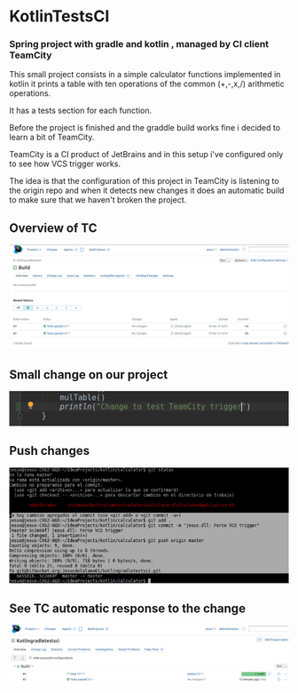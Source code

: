 # KotlinTestsCI
### Spring project with gradle and kotlin , managed by CI client TeamCity

This small project consists in a simple calculator functions implemented in kotlin it prints a table with ten operations of the common (+,-,x,/) arithmetic operations.

It has a tests section for each function.

Before the project is finished and the graddle build works fine i decided to learn a bit of TeamCity.

TeamCity is a CI product of JetBrains and in this setup i've configured only to see how VCS trigger works.

The idea is that the configuration of this project in TeamCity is listening to the origin repo and when it detects new changes it does an automatic build to make sure that we haven't broken the project.

## Overview of TC 
![alt text](https://github.com/delalama/KotlinTestsCI/blob/master/pics/1%20-%20TeamCity.png "TC project build overview")

## Small change on our project
![alt text](https://github.com/delalama/KotlinTestsCI/blob/master/pics/2%20-%20Force%20VCS%20trigger.png "Small change")

## Push changes
![alt text](https://github.com/delalama/KotlinTestsCI/blob/master/pics/3%20-%20Git%20push.png "Git push")

## See TC automatic response to the change
![alt text](https://github.com/delalama/KotlinTestsCI/blob/master/pics/4%20-%20TC%20auto%20build.png "TC working")

